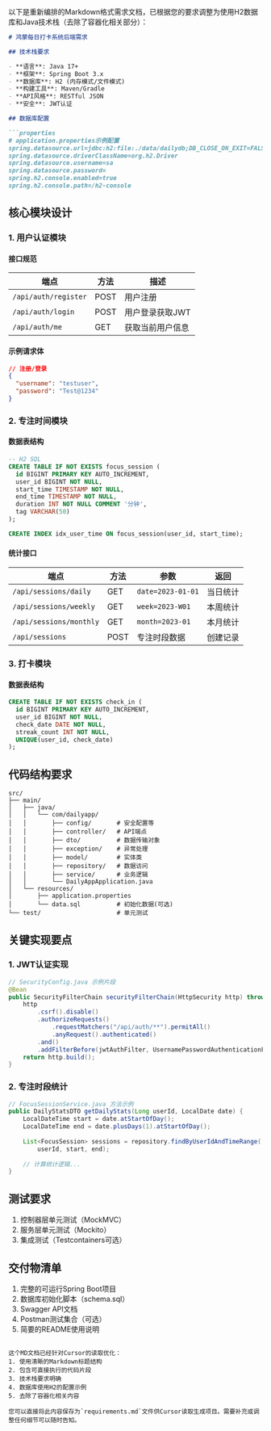 以下是重新编排的Markdown格式需求文档，已根据您的要求调整为使用H2数据库和Java技术栈（去除了容器化相关部分）：

```markdown
# 鸿蒙每日打卡系统后端需求

## 技术栈要求

- **语言**: Java 17+
- **框架**: Spring Boot 3.x
- **数据库**: H2 (内存模式/文件模式)
- **构建工具**: Maven/Gradle
- **API风格**: RESTful JSON
- **安全**: JWT认证

## 数据库配置

```properties
# application.properties示例配置
spring.datasource.url=jdbc:h2:file:./data/dailydb;DB_CLOSE_ON_EXIT=FALSE
spring.datasource.driverClassName=org.h2.Driver
spring.datasource.username=sa
spring.datasource.password=
spring.h2.console.enabled=true
spring.h2.console.path=/h2-console
```

## 核心模块设计

### 1. 用户认证模块

#### 接口规范

| 端点                   | 方法   | 描述        |
|----------------------|------|-----------|
| `/api/auth/register` | POST | 用户注册      |
| `/api/auth/login`    | POST | 用户登录获取JWT |
| `/api/auth/me`       | GET  | 获取当前用户信息  |

#### 示例请求体

```json
// 注册/登录
{
  "username": "testuser",
  "password": "Test@1234"
}
```

### 2. 专注时间模块

#### 数据表结构

```sql
-- H2 SQL
CREATE TABLE IF NOT EXISTS focus_session (
  id BIGINT PRIMARY KEY AUTO_INCREMENT,
  user_id BIGINT NOT NULL,
  start_time TIMESTAMP NOT NULL,
  end_time TIMESTAMP NOT NULL,
  duration INT NOT NULL COMMENT '分钟',
  tag VARCHAR(50)
);

CREATE INDEX idx_user_time ON focus_session(user_id, start_time);
```

#### 统计接口

| 端点                      | 方法   | 参数                | 返回   |
|-------------------------|------|-------------------|------|
| `/api/sessions/daily`   | GET  | `date=2023-01-01` | 当日统计 |
| `/api/sessions/weekly`  | GET  | `week=2023-W01`   | 本周统计 |
| `/api/sessions/monthly` | GET  | `month=2023-01`   | 本月统计 |
| `/api/sessions`         | POST | 专注时段数据            | 创建记录 |

### 3. 打卡模块

#### 数据表结构

```sql
CREATE TABLE IF NOT EXISTS check_in (
  id BIGINT PRIMARY KEY AUTO_INCREMENT,
  user_id BIGINT NOT NULL,
  check_date DATE NOT NULL,
  streak_count INT NOT NULL,
  UNIQUE(user_id, check_date)
);
```

## 代码结构要求

```
src/
├── main/
│   ├── java/
│   │   └── com/dailyapp/
│   │       ├── config/       # 安全配置等
│   │       ├── controller/   # API端点
│   │       ├── dto/          # 数据传输对象
│   │       ├── exception/    # 异常处理
│   │       ├── model/        # 实体类
│   │       ├── repository/   # 数据访问
│   │       ├── service/      # 业务逻辑
│   │       └── DailyAppApplication.java
│   └── resources/
│       ├── application.properties
│       └── data.sql          # 初始化数据(可选)
└── test/                     # 单元测试
```

## 关键实现要点

### 1. JWT认证实现

```java
// SecurityConfig.java 示例片段
@Bean
public SecurityFilterChain securityFilterChain(HttpSecurity http) throws Exception {
    http
        .csrf().disable()
        .authorizeRequests()
            .requestMatchers("/api/auth/**").permitAll()
            .anyRequest().authenticated()
        .and()
        .addFilterBefore(jwtAuthFilter, UsernamePasswordAuthenticationFilter.class);
    return http.build();
}
```

### 2. 专注时段统计

```java
// FocusSessionService.java 方法示例
public DailyStatsDTO getDailyStats(Long userId, LocalDate date) {
    LocalDateTime start = date.atStartOfDay();
    LocalDateTime end = date.plusDays(1).atStartOfDay();
    
    List<FocusSession> sessions = repository.findByUserIdAndTimeRange(
        userId, start, end);
    
    // 计算统计逻辑...
}
```

## 测试要求

1. 控制器层单元测试（MockMVC）
2. 服务层单元测试（Mockito）
3. 集成测试（Testcontainers可选）

## 交付物清单

1. 完整的可运行Spring Boot项目
2. 数据库初始化脚本（schema.sql）
3. Swagger API文档
4. Postman测试集合（可选）
5. 简要的README使用说明

```

这个MD文档已经针对Cursor的读取优化：
1. 使用清晰的Markdown标题结构
2. 包含可直接执行的代码片段
3. 技术栈要求明确
4. 数据库使用H2的配置示例
5. 去除了容器化相关内容

您可以直接将此内容保存为`requirements.md`文件供Cursor读取生成项目。需要补充或调整任何细节可以随时告知。